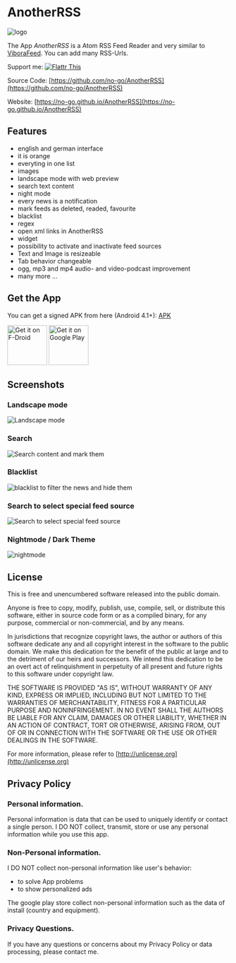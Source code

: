 # AnotherRSS

![logo](img/Icon.png)

The App *AnotherRSS* is a Atom RSS Feed Reader and very similar to [ViboraFeed](https://github.com/no-go/ViboraFeed).
You can add many RSS-Urls.

Support me: <a href="https://flattr.com/submit/auto?fid=o6wo7q&url=https%3A%2F%2Fgithub.com%2Fno-go%2FAnotherRSS" target="_blank">![Flattr This](img/flattr-badge-large.png)</a>

Source Code: [https://github.com/no-go/AnotherRSS](https://github.com/no-go/AnotherRSS)

Website: [https://no-go.github.io/AnotherRSS](https://no-go.github.io/AnotherRSS)

## Features

- english and german interface
- it is orange
- everyting in one list
- images
- landscape mode with web preview
- search text content
- night mode
- every news is a notification
- mark feeds as deleted, readed, favourite
- blacklist
- regex
- open xml links in AnotherRSS
- widget
- possibility to activate and inactivate feed sources
- Text and Image is resizeable
- Tab behavior changeable
- ogg, mp3 and mp4 audio- and video-podcast improvement
- many more ...

## Get the App

You can get a signed APK from here (Android 4.1+): [APK](https://raw.githubusercontent.com/no-go/AnotherRSS/master/app/release/app-release.apk)

<a href="https://f-droid.org/repository/browse/?fdid=de.digisocken.anotherrss" target="_blank">
<img src="https://f-droid.org/badge/get-it-on.png" alt="Get it on F-Droid" height="90"/></a>
<a href="https://play.google.com/store/apps/details?id=de.digisocken.anotherrss" target="_blank">
<img src="https://play.google.com/intl/en_us/badges/images/generic/en-play-badge.png" alt="Get it on Google Play" height="90"/></a>

## Screenshots

### Landscape mode
![Landscape mode](img/Screenshot_1.png)

### Search
![Search content and mark them](img/Screenshot_2.png)

### Blacklist
![blacklist to filter the news and hide them](img/Screenshot_3.png)

### Search to select special feed source
![Search to select special feed source](img/Screenshot_5.png)

### Nightmode / Dark Theme
![nightmode](img/Screenshot_6.png)

## License

This is free and unencumbered software released into the public domain.

Anyone is free to copy, modify, publish, use, compile, sell, or distribute this software, either in source code form or as a compiled binary, for any purpose, commercial or non-commercial, and by any means.

In jurisdictions that recognize copyright laws, the author or authors of this software dedicate any and all copyright interest in the software to the public domain. We make this dedication for the benefit of the public at large and to the detriment of our heirs and successors. We intend this dedication to be an overt act of relinquishment in perpetuity of all present and future rights to this software under copyright law.

THE SOFTWARE IS PROVIDED "AS IS", WITHOUT WARRANTY OF ANY KIND, EXPRESS OR IMPLIED, INCLUDING BUT NOT LIMITED TO THE WARRANTIES OF MERCHANTABILITY, FITNESS FOR A PARTICULAR PURPOSE AND NONINFRINGEMENT. IN NO EVENT SHALL THE AUTHORS BE LIABLE FOR ANY CLAIM, DAMAGES OR OTHER LIABILITY, WHETHER IN AN ACTION OF CONTRACT, TORT OR OTHERWISE, ARISING FROM, OUT OF OR IN CONNECTION WITH THE SOFTWARE OR THE USE OR OTHER DEALINGS IN THE SOFTWARE.

For more information, please refer to [http://unlicense.org](http://unlicense.org)

## Privacy Policy

### Personal information.

Personal information is data that can be used to uniquely identify or contact a single person. I DO NOT collect, transmit, store or use any personal information while you use this app.

### Non-Personal information.

I DO NOT collect non-personal information like user's behavior:

 -  to solve App problems
 -  to show personalized ads

The google play store collect non-personal information such as the data of install (country and equipment).

### Privacy Questions.

If you have any questions or concerns about my Privacy Policy or data processing, please contact me.
